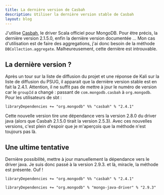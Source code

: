 ```yaml
---
title: La dernière version de Casbah
description: Utiliser la dernière version stable de Casbah
layout: blog
---
```

J'utilise [Casbah](https://github.com/mongodb/casbah), le driver Scala officiel pour MongoDB. Pour
être précis, la dernière version 2.1.5.0, enfin la dernière version
documentée … Mon cas d'utilisation est de faire des
aggregations, j'ai donc besoin de la méthode `DBCollection.aggregate`. Malheureusement, cette
dernière est introuvable.

## La dernière version ?

Après un tour sur la liste de diffusion du projet et une réponse de Kali sur la liste de diffusion
du PSUG, il apparait que la dernière version stable est en fait la 2.4.1. Attention, il ne suffit
pas de mettre à jour le numéro de version car le `groupId` a changé : passant de
`com.mongodb.casbah` à `org.mongodb`. Pour les utilisateurs de sbt :

```
libraryDependencies += "org.mongodb" %% "casbah" % "2.4.1"
```

Cette nouvelle version tire une dépendance vers la version 2.8.0 du driver java (alors que Casbah
2.1.5.0 tirait la version 2.5.3). Avec ces nouvelles versions, c'est plein d'espoir que je
m'aperçois que la méthode n'est toujours pas là.

## Une ultime tentative

Dernière possibilité, mettre à jour manuellement la dépendance vers le driver java. Je suis donc
passé à la version 2.9.3. et là, miracle, la méthode est présente. Ouf !

```
libraryDependencies += "org.mongodb" %% "casbah" % "2.4.1"

libraryDependencies += "org.mongodb" % "mongo-java-driver" % "2.9.3"
```
